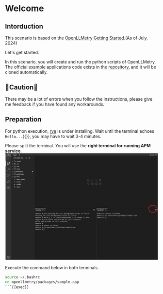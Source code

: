 # Welcome

## Intorduction

This scenario is based on the [OpenLLMetry Getting Started](https://github.com/traceloop/openllmetry?tab=readme-ov-file#-getting-started).(As of July. 2024)

Let's get started.

In this scenario, you will create and run the python scripts of OpenLLMetry.
The official example applications code exists in [the repository](https://github.com/traceloop/openllmetry/tree/main/packages/sample-app), and it will be cloned automatically.

## 🚧Caution🚧

There may be a lot of errors when you follow the instructions, please give me feedback if you have found any workarounds.

## Preparation

For python execution, [rye](https://rye.astral.sh/) is under installing.
Wait until the terminal echoes `Hello...`{{}}, you may have to wait 3-4 minutes.

Please split the terminal. You will use the **right terminal for running APM service**.
![please split the terminal](./images/split_terminal.png)

Execute the command below in both terminals.

```bash
source ~/.bashrc
cd openllmetry/packages/sample-app
```{{exec}}
